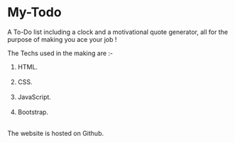 # My-Todo
A To-Do list including a clock and a motivational quote generator, all for the purpose of making you ace your job !

The Techs used in the making are :- <br>
<ol>
    <li> HTML. </li> <br>
    <li> CSS. </li>  <br>
    <li> JavaScript. </li> <br>
    <li> Bootstrap. </li> <br>
</ol>

The website is hosted on Github. 
